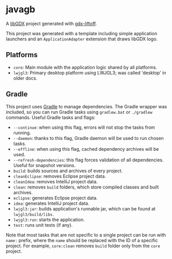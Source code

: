 # javagb

A [libGDX](https://libgdx.com/) project generated with [gdx-liftoff](https://github.com/libgdx/gdx-liftoff).

This project was generated with a template including simple application launchers and an `ApplicationAdapter` extension that draws libGDX logo.

## Platforms

- `core`: Main module with the application logic shared by all platforms.
- `lwjgl3`: Primary desktop platform using LWJGL3; was called 'desktop' in older docs.

## Gradle

This project uses [Gradle](https://gradle.org/) to manage dependencies.
The Gradle wrapper was included, so you can run Gradle tasks using `gradlew.bat` or `./gradlew` commands.
Useful Gradle tasks and flags:

- `--continue`: when using this flag, errors will not stop the tasks from running.
- `--daemon`: thanks to this flag, Gradle daemon will be used to run chosen tasks.
- `--offline`: when using this flag, cached dependency archives will be used.
- `--refresh-dependencies`: this flag forces validation of all dependencies. Useful for snapshot versions.
- `build`: builds sources and archives of every project.
- `cleanEclipse`: removes Eclipse project data.
- `cleanIdea`: removes IntelliJ project data.
- `clean`: removes `build` folders, which store compiled classes and built archives.
- `eclipse`: generates Eclipse project data.
- `idea`: generates IntelliJ project data.
- `lwjgl3:jar`: builds application's runnable jar, which can be found at `lwjgl3/build/libs`.
- `lwjgl3:run`: starts the application.
- `test`: runs unit tests (if any).

Note that most tasks that are not specific to a single project can be run with `name:` prefix, where the `name` should be replaced with the ID of a specific project.
For example, `core:clean` removes `build` folder only from the `core` project.
